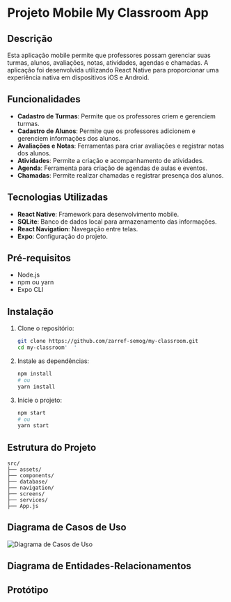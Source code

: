 # Projeto Mobile My Classroom App

## Descrição

Esta aplicação mobile permite que professores possam gerenciar suas turmas, alunos, avaliações, notas, atividades, agendas e chamadas. A aplicação foi desenvolvida utilizando React Native para proporcionar uma experiência nativa em dispositivos iOS e Android.

## Funcionalidades

- **Cadastro de Turmas**: Permite que os professores criem e gerenciem turmas.
- **Cadastro de Alunos**: Permite que os professores adicionem e gerenciem informações dos alunos.
- **Avaliações e Notas**: Ferramentas para criar avaliações e registrar notas dos alunos.
- **Atividades**: Permite a criação e acompanhamento de atividades.
- **Agenda**: Ferramenta para criação de agendas de aulas e eventos.
- **Chamadas**: Permite realizar chamadas e registrar presença dos alunos.

## Tecnologias Utilizadas

- **React Native**: Framework para desenvolvimento mobile.
- **SQLite**: Banco de dados local para armazenamento das informações.
- **React Navigation**: Navegação entre telas.
- **Expo**: Configuração do projeto.

## Pré-requisitos

- Node.js
- npm ou yarn
- Expo CLI

## Instalação

1. Clone o repositório:
    ```sh
    git clone https://github.com/zarref-semog/my-classroom.git
    cd my-classroom'  '  
    ```

2. Instale as dependências:
    ```sh
    npm install
    # ou
    yarn install
    ```

3. Inicie o projeto:
    ```sh
    npm start
    # ou
    yarn start
    ```

## Estrutura do Projeto

```plaintext
src/
├── assets/
├── components/
├── database/
├── navigation/
├── screens/
├── services/
├── App.js
````

## Diagrama de Casos de Uso

![Diagrama de Casos de Uso](https://github.com/zarref-semog/my-classroom/blob/main/src/assets/docs/Diagrama%20de%20Casos%20de%20Uso.drawio.png)

## Diagrama de Entidades-Relacionamentos



## Protótipo


